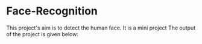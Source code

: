 # Face-Recognition
This project's aim is to detect the human face. It is a mini project
The output of the project is given below:
